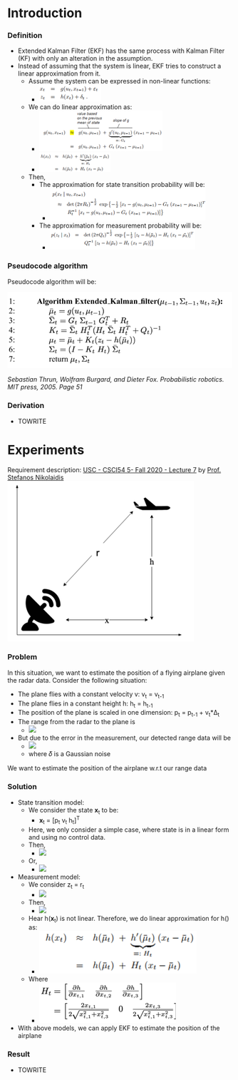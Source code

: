 # Introduction

### Definition
- Extended Kalman Filter (EKF) has the same process with Kalman Filter (KF) with only an alteration in the assumption.
- Instead of assuming that the system is linear, EKF tries to construct a linear approximation from it.
  - Assume the system can be expressed in non-linear functions:
    - ![img_2.png](doc_imgs/img_2.png)
  - We can do linear approximation as:
    - ![img_1.png](doc_imgs/img_1.png)
    - ![img_3.png](doc_imgs/img_3.png)
  - Then, 
    - The approximation for state transition probability will be:
      - ![img_4.png](doc_imgs/img_4.png)
    - The approximation for measurement probability will be:
      - ![img_5.png](doc_imgs/img_5.png)

### Pseudocode algorithm
Pseudocode algorithm will be:

<center>

![img_6.png](doc_imgs/ekf.png)

</center>

_Sebastian Thrun, Wolfram Burgard, and Dieter Fox. Probabilistic robotics. MIT press, 2005. Page 51_

### Derivation
- TOWRITE

# Experiments
Requirement description: <a href="http://stefanosnikolaidis.net/course-files/CS545-Fall2020/Slides_7.pdf">USC - CSCI54 5- Fall 2020 - Lecture 7</a> by <a href="http://www.stefanosnikolaidis.net/"> Prof. Stefanos Nikolaidis </a>
![](doc_imgs/img_6.png)

### Problem
In this situation, we want to estimate the position of a flying airplane given the radar data.
Consider the following situation:
 - The plane flies with a constant velocity v: v<sub>t</sub> = v<sub>t-1</sub>
 - The plane flies in a constant height h: h<sub>t</sub> = h<sub>t-1</sub>
 - The position of the plane is scaled in one dimension: p<sub>t</sub> = p<sub>t-1</sub> + v<sub>t</sub>*Δ<sub>t</sub>
 - The range from the radar to the plane is
   - <img src="https://latex.codecogs.com/png.latex?r_{t}=\sqrt{p_{t}^{2}+h_{t}^{2}}"/> 
 - But due to the error in the measurement, our detected range data will be
   - <img src="https://latex.codecogs.com/png.latex?r_{t}=\sqrt{p_{t}^{2}+h_{t}^{2}} + \delta"/> 
   - where 𝛿 is a Gaussian noise

We want to estimate the position of the airplane w.r.t our range data

### Solution
- State transition model:
  - We consider the state **x**<sub>t</sub> to be:
    - **x**<sub>t</sub> = [p<sub>t</sub> v<sub>t</sub> h<sub>t</sub>]<sup>T</sup>
  - Here, we only consider a simple case, where state is in a linear form and using no control data.
  - Then,
    - <img src="https://latex.codecogs.com/png.latex?%5Ctextbf%7Bx%7D_%7Bt%2B1%7D%20%3D%20%5Cbegin%7Bbmatrix%7Dp_%7Bt%2B1%7D%5C%5Cv_%7Bt%2B1%7D%20%5C%5Ch_%7Bt%2B1%7D%5Cend%7Bbmatrix%7D%20%3D%20%5Cbegin%7Bbmatrix%7D%0A1%20%26%20%5CDelta%20_%7Bt%7D%20%26%200%20%5C%5C%0A0%20%26%201%20%26%200%20%5C%5C%0A0%20%26%200%20%26%201%20%5C%5C%0A%5Cend%7Bbmatrix%7D%20%5Cbegin%7Bbmatrix%7D%0Ap_%7Bt%7D%20%5C%5C%0Av_%7Bt%7D%20%5C%5C%0Ah_%7Bt%7D%20%0A%5Cend%7Bbmatrix%7D%20%3D%20%5Cbegin%7Bbmatrix%7D%0A1%20%26%20%5CDelta%20_%7Bt%7D%20%26%200%20%5C%5C%0A0%20%26%201%20%26%200%20%5C%5C%0A0%20%26%200%20%26%201%20%5C%5C%20%5Cend%7Bbmatrix%7D%20%5Ctextbf%7Bx%7D_%7Bt%7D"/> 
  - Or,
    - <img src="https://latex.codecogs.com/png.latex?g(%5Ctextbf%7Bx%7D_%7Bt%7D%2C%20%5Ctextbf%7Bu%7D_%7Bt%7D)%20%3A%3D%20%5Cbegin%7Bbmatrix%7D%0A1%20%26%20%5CDelta%20_%7Bt%7D%20%26%200%20%5C%5C%0A0%20%26%201%20%26%200%20%5C%5C%0A0%20%26%200%20%26%201%20%5C%5C%20%5Cend%7Bbmatrix%7D%20%5Ctextbf%7Bx%7D_%7Bt%7D"/>
- Measurement model:
  - We consider z<sub>t</sub> = r<sub>t</sub>
    - <img src="https://latex.codecogs.com/png.latex?z_{t}=r_{t}=\sqrt{p_{t}^{2}+h_{t}^{2}} + \delta"/> 
  - Then,
    - <img src="https://latex.codecogs.com/png.latex?h(\textbf{x}_{t})=\sqrt{p_{t}^{2}+h_{t}^{2}}=\sqrt{\textbf{x}_{t,1}^{2}+\textbf{x}_{t,3}^{2}}"/>
  - Hear h(**x**<sub>t</sub>) is not linear. Therefore, we do linear approximation for h() as:
    - ![](doc_imgs/img_7.png)
  - Where 
    - ![](doc_imgs/img_8.png)
- With above models, we can apply EKF to estimate the position of the airplane
  
### Result
- TOWRITE